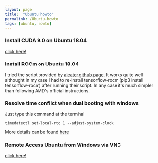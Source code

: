 ```yaml
---
layout: page
title:  "Ubuntu howto"
permalink: /Ubuntu-howto
tags: [ubuntu, howto]
---
```


### Install CUDA 9.0 on Ubuntu 18.04
[click here!](./Install-CUDA-9-0-Ubuntu-18-04.html)

### Install ROCm on Ubuntu 18.04
I tried the script provided by [aieater github page](https://github.com/aieater/rocm_tensorflow_info). It works quite well althought in my case I had to re-install tensorflow-rocm (pip3 install tensorflow-rocm) after running their script. In any case it's much simpler than following AMD's official instructions.

### Resolve time conflict when dual booting with windows
Just type this command at the terminal
```shell
timedatectl set-local-rtc 1 --adjust-system-clock
```
More details can be found [here](http://ubuntuhandbook.org/index.php/2016/05/time-differences-ubuntu-1604-windows-10/)

### Remote Access Ubuntu from Windows via VNC
[click here!](./Ubuntu-VNC-Windows.html)